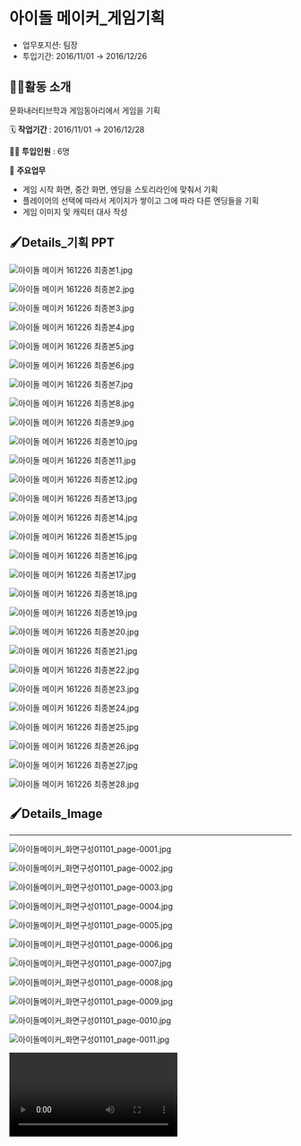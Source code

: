 # 아이돌 메이커_게임기획

- 업무포지션: 팀장
- 투입기간: 2016/11/01 → 2016/12/26

## 👩‍🏫활동 소개

문화내러티브학과 게임동아리에서 게임을 기획

🗓️ **작업기간** : 2016/11/01 → 2016/12/28

👨‍💻 **투입인원** : 6명

📒 **주요업무** 

- 게임 시작 화면, 중간 화면, 엔딩을 스토리라인에 맞춰서 기획
- 플레이어의 선택에 따라서 게이지가 쌓이고 그에 따라 다른 엔딩들을 기획
- 게임 이미지 및 캐릭터 대사 작성

## 🖌️Details_기획 PPT

![아이돌 메이커 161226 최종본1.jpg](1.jpg)

![아이돌 메이커 161226 최종본2.jpg](2.jpg)

![아이돌 메이커 161226 최종본3.jpg](3.jpg)

![아이돌 메이커 161226 최종본4.jpg](4.jpg)

![아이돌 메이커 161226 최종본5.jpg](5.jpg)

![아이돌 메이커 161226 최종본6.jpg](6.jpg)

![아이돌 메이커 161226 최종본7.jpg](7.jpg)

![아이돌 메이커 161226 최종본8.jpg](8.jpg)

![아이돌 메이커 161226 최종본9.jpg](9.jpg)

![아이돌 메이커 161226 최종본10.jpg](10.jpg)

![아이돌 메이커 161226 최종본11.jpg](11.jpg)

![아이돌 메이커 161226 최종본12.jpg](12.jpg)

![아이돌 메이커 161226 최종본13.jpg](13.jpg)

![아이돌 메이커 161226 최종본14.jpg](14.jpg)

![아이돌 메이커 161226 최종본15.jpg](15.jpg)

![아이돌 메이커 161226 최종본16.jpg](16.jpg)

![아이돌 메이커 161226 최종본17.jpg](17.jpg)

![아이돌 메이커 161226 최종본18.jpg](18.jpg)

![아이돌 메이커 161226 최종본19.jpg](19.jpg)

![아이돌 메이커 161226 최종본20.jpg](20.jpg)

![아이돌 메이커 161226 최종본21.jpg](21.jpg)

![아이돌 메이커 161226 최종본22.jpg](22.jpg)

![아이돌 메이커 161226 최종본23.jpg](23.jpg)

![아이돌 메이커 161226 최종본24.jpg](24.jpg)

![아이돌 메이커 161226 최종본25.jpg](25.jpg)

![아이돌 메이커 161226 최종본26.jpg](26.jpg)

![아이돌 메이커 161226 최종본27.jpg](27.jpg)

![아이돌 메이커 161226 최종본28.jpg](28.jpg)

## 🖌️Details_Image

---

![아이돌메이커_화면구성01101_page-0001.jpg](page-0001.jpg)

![아이돌메이커_화면구성01101_page-0002.jpg](page-0002.jpg)

![아이돌메이커_화면구성01101_page-0003.jpg](page-0003.jpg)

![아이돌메이커_화면구성01101_page-0004.jpg](page-0004.jpg)

![아이돌메이커_화면구성01101_page-0005.jpg](page-0005.jpg)

![아이돌메이커_화면구성01101_page-0006.jpg](page-0006.jpg)

![아이돌메이커_화면구성01101_page-0007.jpg](page-0007.jpg)

![아이돌메이커_화면구성01101_page-0008.jpg](page-0008.jpg)

![아이돌메이커_화면구성01101_page-0009.jpg](page-0009.jpg)

![아이돌메이커_화면구성01101_page-0010.jpg](page-0010.jpg)

![아이돌메이커_화면구성01101_page-0011.jpg](page-0011.jpg)

![](video.mp4)
